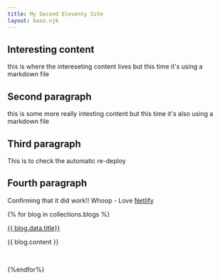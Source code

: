 ```yaml
---
title: My Second Eleventy Site
layout: base.njk
---
```


## Interesting content
this is where the intereseting content lives
but this time it's using a markdown file

## Second paragraph
this is some more really intesting content
but this time it's also using a markdown file

## Third paragraph
This is to check the automatic re-deploy

## Fourth paragraph
Confirming that it did work!!  Whoop - Love <a href="netlify.app">Netlify</a>

{% for blog in collections.blogs  %}
<div class="blog-item">
    <a href="{{blog.url}}">{{ blog.data.title}}</a>
    <p>{{ blog.content }}</p>
</div>
<p>&nbsp;<p>
{%endfor%}
